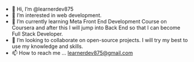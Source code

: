 - 👋 Hi, I’m @learnerdev875
- 👀 I’m interested in web development.
- 🌱 I’m currently learning Meta Front End Development Course on Coursera and after this I will jump into Back End so that I can become Full Stack Developer.
- 💞️ I’m looking to collaborate on open-source projects. I will try my best to use my knowledge and skills.
- 📫 How to reach me ... learnerdev875@gmail.com

<!---
learnerdev875/learnerdev875 is a ✨ special ✨ repository because its `README.md` (this file) appears on your GitHub profile.
You can click the Preview link to take a look at your changes.
--->
